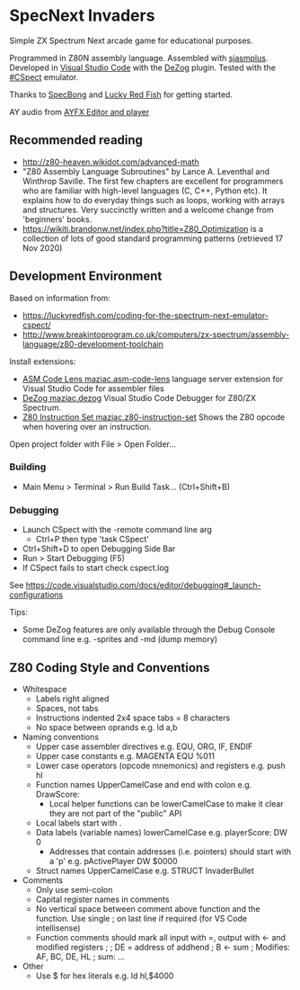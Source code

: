 # SpecNext Invaders
Simple ZX Spectrum Next arcade game for educational purposes.

Programmed in Z80N assembly language. Assembled with [sjasmplus](https://github.com/z00m128/sjasmplus). Developed in [Visual Studio Code](https://code.visualstudio.com/) with the [DeZog](https://github.com/maziac/DeZog) plugin. Tested with the [#CSpect](http://www.cspect.org) emulator.

Thanks to [SpecBong](https://github.com/ped7g/SpecBong) and [Lucky Red Fish](https://luckyredfish.com/patricias-spectrum-next-links/) for getting started.

AY audio from [AYFX Editor and player](https://shiru.untergrund.net/software.shtml#old)

## Recommended reading
- http://z80-heaven.wikidot.com/advanced-math
- "Z80 Assembly Language Subroutines" by Lance A. Leventhal and Winthrop Saville. The first few chapters are excellent for programmers who are familiar with high-level languages (C, C++, Python etc). It explains how to do everyday things such as loops, working with arrays and structures. Very succinctly written and a welcome change from 'beginners' books.
- https://wikiti.brandonw.net/index.php?title=Z80_Optimization is a collection of lots of good standard programming patterns (retrieved 17 Nov 2020)

## Development Environment


Based on information from:
- https://luckyredfish.com/coding-for-the-spectrum-next-emulator-cspect/
- http://www.breakintoprogram.co.uk/computers/zx-spectrum/assembly-language/z80-development-toolchain

Install extensions:
- [ASM Code Lens maziac.asm-code-lens](https://github.com/maziac/asm-code-lens) language server extension for Visual Studio Code for assembler files
- [DeZog maziac.dezog](https://github.com/maziac/DeZog) Visual Studio Code Debugger for Z80/ZX Spectrum.
- [Z80 Instruction Set maziac.z80-instruction-set](https://github.com/maziac/z80-instruction-set) Shows the Z80 opcode when hovering over an instruction.

Open project folder with  File > Open Folder...

### Building

- Main Menu > Terminal > Run Build Task... (Ctrl+Shift+B)

### Debugging

- Launch CSpect with the -remote command line arg
  - Ctrl+P then type 'task CSpect'
- Ctrl+Shift+D to open Debugging Side Bar
- Run > Start Debugging (F5)
- If CSpect fails to start check cspect.log

See https://code.visualstudio.com/docs/editor/debugging#_launch-configurations

Tips:
- Some DeZog features are only available through the Debug Console command line e.g. -sprites and -md (dump memory)

## Z80 Coding Style and Conventions

- Whitespace
  - Labels right aligned
  - Spaces, not tabs
  - Instructions indented 2x4 space tabs = 8 characters
  - No space between oprands e.g. ld a,b
- Naming conventions
  - Upper case assembler directives e.g. EQU, ORG, IF, ENDIF
  - Upper case constants e.g. MAGENTA EQU %011
  - Lower case operators (opcode mnemonics) and registers e.g. push hl
  - Function names UpperCamelCase and end with colon e.g. DrawScore:
    - Local helper functions can be lowerCamelCase to make it clear they are not part of the "public" API
  - Local labels start with .
  - Data labels (variable names) lowerCamelCase e.g. playerScore: DW 0
    - Addresses that contain addresses (i.e. pointers) should start with a 'p' e.g. pActivePlayer DW $0000
  - Struct names UpperCamelCase e.g. STRUCT InvaderBullet
- Comments
  - Only use semi-colon
  - Capital register names in comments
  - No vertical space between comment above function and the function. Use single ; on last line if required (for VS Code intellisense)
  - Function comments should mark all input with =, output with <- and modified registers
    ;
    ; DE = address of addhend
    ; B <- sum
    ; Modifies: AF, BC, DE, HL
    ;
    sum:
        ...
- Other
  - Use $ for hex literals e.g. ld hl,$4000
